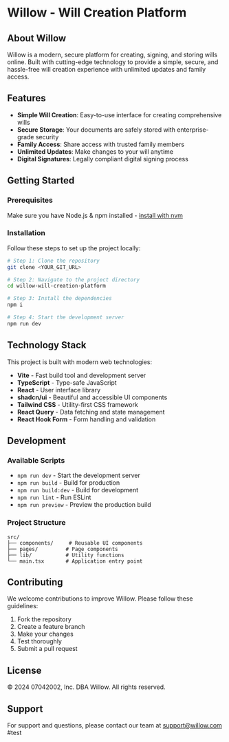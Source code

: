 # Willow - Will Creation Platform

## About Willow

Willow is a modern, secure platform for creating, signing, and storing wills online. Built with cutting-edge technology to provide a simple, secure, and hassle-free will creation experience with unlimited updates and family access.

## Features

- **Simple Will Creation**: Easy-to-use interface for creating comprehensive wills
- **Secure Storage**: Your documents are safely stored with enterprise-grade security
- **Family Access**: Share access with trusted family members
- **Unlimited Updates**: Make changes to your will anytime
- **Digital Signatures**: Legally compliant digital signing process

## Getting Started

### Prerequisites

Make sure you have Node.js & npm installed - [install with nvm](https://github.com/nvm-sh/nvm#installing-and-updating)

### Installation

Follow these steps to set up the project locally:

```sh
# Step 1: Clone the repository
git clone <YOUR_GIT_URL>

# Step 2: Navigate to the project directory
cd willow-will-creation-platform

# Step 3: Install the dependencies
npm i

# Step 4: Start the development server
npm run dev
```

## Technology Stack

This project is built with modern web technologies:

- **Vite** - Fast build tool and development server
- **TypeScript** - Type-safe JavaScript
- **React** - User interface library
- **shadcn/ui** - Beautiful and accessible UI components
- **Tailwind CSS** - Utility-first CSS framework
- **React Query** - Data fetching and state management
- **React Hook Form** - Form handling and validation

## Development

### Available Scripts

- `npm run dev` - Start the development server
- `npm run build` - Build for production
- `npm run build:dev` - Build for development
- `npm run lint` - Run ESLint
- `npm run preview` - Preview the production build

### Project Structure

```
src/
├── components/     # Reusable UI components
├── pages/         # Page components
├── lib/           # Utility functions
└── main.tsx       # Application entry point
```

## Contributing

We welcome contributions to improve Willow. Please follow these guidelines:

1. Fork the repository
2. Create a feature branch
3. Make your changes
4. Test thoroughly
5. Submit a pull request

## License

© 2024 07042002, Inc. DBA Willow. All rights reserved.

## Support

For support and questions, please contact our team at support@willow.com
#test